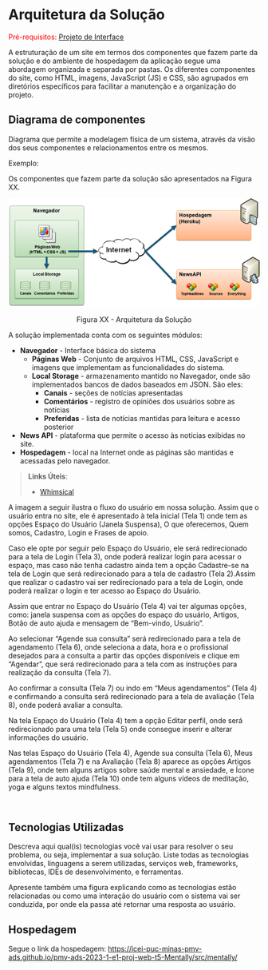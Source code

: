 # Arquitetura da Solução

<span style="color:red">Pré-requisitos: <a href="3-Projeto de Interface.md"> Projeto de Interface</a></span>

A estruturação de um site em termos dos componentes que fazem parte da solução e do ambiente de hospedagem da aplicação segue uma abordagem organizada e separada por pastas. Os diferentes componentes do site, como HTML, imagens, JavaScript (JS) e CSS, são agrupados em diretórios específicos para facilitar a manutenção e a organização do projeto.




## Diagrama de componentes

Diagrama que permite a modelagem física de um sistema, através da visão dos seus componentes e relacionamentos entre os mesmos.

Exemplo: 

Os componentes que fazem parte da solução são apresentados na Figura XX.

![Diagrama de Componentes](img/componentes.png)
<center>Figura XX - Arquitetura da Solução</center>

A solução implementada conta com os seguintes módulos:
- **Navegador** - Interface básica do sistema  
  - **Páginas Web** - Conjunto de arquivos HTML, CSS, JavaScript e imagens que implementam as funcionalidades do sistema.
   - **Local Storage** - armazenamento mantido no Navegador, onde são implementados bancos de dados baseados em JSON. São eles: 
     - **Canais** - seções de notícias apresentadas 
     - **Comentários** - registro de opiniões dos usuários sobre as notícias
     - **Preferidas** - lista de notícias mantidas para leitura e acesso posterior
 - **News API** - plataforma que permite o acesso às notícias exibidas no site.
 - **Hospedagem** - local na Internet onde as páginas são mantidas e acessadas pelo navegador. 

> **Links Úteis**:
>
> - [Whimsical](https://whimsical.com/)

<p>A imagem a seguir ilustra o fluxo do usuário em nossa solução. Assim que o usuário entra no site, ele é apresentado à tela inicial (Tela 1)  onde tem as opções Espaço do Usuário (Janela Suspensa), O que oferecemos, Quem somos, Cadastro, Login e Frases de apoio.</p>
<p>Caso ele opte por seguir pelo Espaço do Usuário, ele será redirecionado para a tela de Login (Tela 3), onde poderá realizar login para acessar o espaço, mas caso não tenha cadastro ainda tem a opção Cadastre-se na tela de Login que será redirecionado para a tela de cadastro (Tela 2).Assim que realizar o cadastro vai ser redirecionado para a tela de Login, onde poderá realizar o login e ter acesso ao Espaço do Usuário.</p>

<p>Assim que  entrar no Espaço do Usuário (Tela 4)  vai ter algumas opções, como: janela suspensa com as opções do espaço do usuário, Artigos, Botão de auto ajuda e mensagem de “Bem-vindo, Usuário”.</p>

<p>Ao selecionar “Agende sua consulta” será redirecionado para a tela de agendamento (Tela 6), onde seleciona a data, hora e o profissional desejados para a consulta a partir das opções disponíveis e clique em “Agendar”, que será redirecionado para a tela com as instruções para realização da consulta (Tela 7). </p>

<p>Ao confirmar a consulta (Tela 7) ou indo em “Meus agendamentos” (Tela 4) e confirmando a consulta será redirecionado para a tela de avaliação (Tela 8), onde poderá avaliar a consulta.</p>


<p>Na tela Espaço do Usuário (Tela 4) tem a opção Editar perfil, onde será redirecionado para uma tela (Tela 5) onde consegue inserir e alterar informações do usuário.</p>

<p>Nas telas  Espaço do Usuário (Tela 4), Agende sua consulta (Tela 6), Meus agendamentos (Tela 7) e na Avaliação (Tela 8) aparece as opções Artigos (Tela 9), onde tem alguns artigos sobre saúde mental e ansiedade, e Ícone para a tela de auto ajuda (Tela 10) onde tem alguns vídeos de meditação, yoga e alguns textos mindfulness.</p>






<img src="https://github.com/ICEI-PUC-Minas-PMV-ADS/pmv-ads-2023-1-e1-proj-web-t5-Mentally/blob/e5fe91b4fcdc573a71cf234ea42c1e13269b5cf3/docs/img/diagrama.png" alt="">



## Tecnologias Utilizadas

Descreva aqui qual(is) tecnologias você vai usar para resolver o seu problema, ou seja, implementar a sua solução. Liste todas as tecnologias envolvidas, linguagens a serem utilizadas, serviços web, frameworks, bibliotecas, IDEs de desenvolvimento, e ferramentas.

Apresente também uma figura explicando como as tecnologias estão relacionadas ou como uma interação do usuário com o sistema vai ser conduzida, por onde ela passa até retornar uma resposta ao usuário.


## Hospedagem

Segue o link da hospedagem: https://icei-puc-minas-pmv-ads.github.io/pmv-ads-2023-1-e1-proj-web-t5-Mentally/src/mentally/
